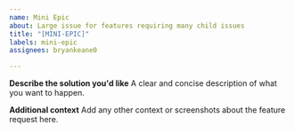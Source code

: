 ```yaml
---
name: Mini Epic
about: Large issue for features requiring many child issues
title: "[MINI-EPIC]"
labels: mini-epic
assignees: bryankeane0

---
```


**Describe the solution you'd like**
A clear and concise description of what you want to happen.

**Additional context**
Add any other context or screenshots about the feature request here.
